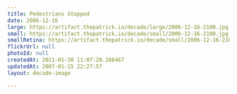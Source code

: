 ```yaml
---
title: Pedestrians Stopped
date: 2006-12-16
large: https://artifact.thepatrick.io/decade/large/2006-12-16-2100.jpg
small: https://artifact.thepatrick.io/decade/small/2006-12-16-2100.jpg
smallRetina: https://artifact.thepatrick.io/decade/small/2006-12-16-2100@2x.jpg
flickrUrl: null
photoId: null
createdAt: 2011-01-30 11:07:20.286467
updatedAt: 2007-01-15 22:27:57
layout: decade-image

---
```


